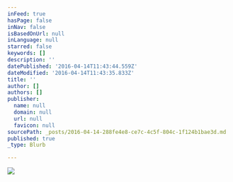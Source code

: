 ```yaml
---
inFeed: true
hasPage: false
inNav: false
isBasedOnUrl: null
inLanguage: null
starred: false
keywords: []
description: ''
datePublished: '2016-04-14T11:43:44.559Z'
dateModified: '2016-04-14T11:43:35.833Z'
title: ''
author: []
authors: []
publisher:
  name: null
  domain: null
  url: null
  favicon: null
sourcePath: _posts/2016-04-14-288fe4e8-ce7c-4c5f-804c-1f124b1bae3d.md
published: true
_type: Blurb

---
```

![](https://the-grid-user-content.s3-us-west-2.amazonaws.com/08332f3d-e4c1-4c35-9d6a-3cdc8557a61e.png)